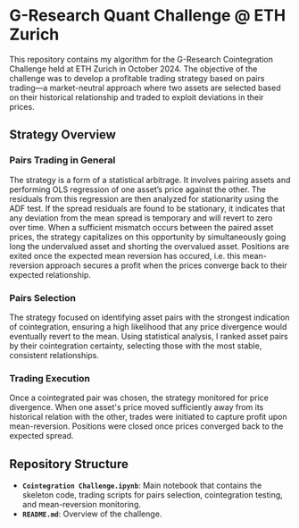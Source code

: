 # G-Research Quant Challenge @ ETH Zurich
This repository contains my algorithm for the G-Research Cointegration Challenge held at ETH Zurich in October 2024. The objective of the challenge was to develop a profitable trading strategy based on pairs trading—a market-neutral approach where two assets are selected based on their historical relationship and traded to exploit deviations in their prices.

## Strategy Overview

### Pairs Trading in General
The strategy is a form of a statistical arbitrage. It involves pairing assets and performing OLS regression of one asset’s price against the other. The residuals from this regression are then analyzed for stationarity using the ADF test. If the spread residuals are found to be stationary, it indicates that any deviation from the mean spread is temporary and will revert to zero over time. When a sufficient mismatch occurs between the paired asset prices, the strategy capitalizes on this opportunity by simultaneously going long the undervalued asset and shorting the overvalued asset. Positions are exited once the expected mean reversion has occured, i.e. this mean-reversion approach secures a profit when the prices converge back to their expected relationship.

### Pairs Selection
The strategy focused on identifying asset pairs with the strongest indication of cointegration, ensuring a high likelihood that any price divergence would eventually revert to the mean. Using statistical analysis, I ranked asset pairs by their cointegration certainty, selecting those with the most stable, consistent relationships.

### Trading Execution
Once a cointegrated pair was chosen, the strategy monitored for price divergence. When one asset's price moved sufficiently away from its historical relation with the other, trades were initiated to capture profit upon mean-reversion. Positions were closed once prices converged back to the expected spread.

## Repository Structure
- **`Cointegration Challenge.ipynb`**: Main notebook that contains the skeleton code, trading scripts for pairs selection, cointegration testing, and mean-reversion monitoring.
- **`README.md`**: Overview of the challenge.
